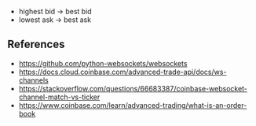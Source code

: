 
- highest bid -> best bid 
- lowest ask -> best ask

## References
- https://github.com/python-websockets/websockets
- https://docs.cloud.coinbase.com/advanced-trade-api/docs/ws-channels
- https://stackoverflow.com/questions/66683387/coinbase-websocket-channel-match-vs-ticker
- https://www.coinbase.com/learn/advanced-trading/what-is-an-order-book